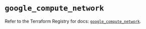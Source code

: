 # `google_compute_network`

Refer to the Terraform Registry for docs: [`google_compute_network`](https://registry.terraform.io/providers/hashicorp/google-beta/6.39.0/docs/resources/google_compute_network).
